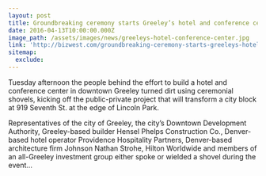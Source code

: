 ```yaml
---
layout: post
title: Groundbreaking ceremony starts Greeley’s hotel and conference center project
date: 2016-04-13T10:00:00.000Z
image_path: /assets/images/news/greeleys-hotel-conference-center.jpg
link: 'http://bizwest.com/groundbreaking-ceremony-starts-greeleys-hotel-conference-center-project/'
sitemap:
  exclude:
---
```



Tuesday afternoon the people behind the effort to build a hotel and conference center in downtown Greeley turned dirt using ceremonial shovels, kicking off the public-private project that will transform a city block at 919 Seventh St. at the edge of Lincoln Park.

Representatives of the city of Greeley, the city’s Downtown Development Authority, Greeley-based builder Hensel Phelps Construction Co., Denver-based hotel operator Providence Hospitality Partners, Denver-based architecture firm Johnson Nathan Strohe, Hilton Worldwide and members of an all-Greeley investment group either spoke or wielded a shovel during the event…